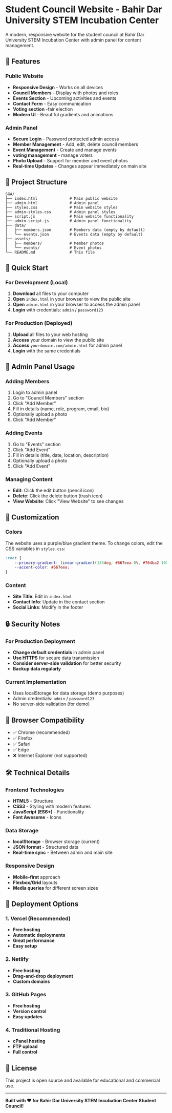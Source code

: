 # Student Council Website - Bahir Dar University STEM Incubation Center

A modern, responsive website for the student council at Bahir Dar University STEM Incubation Center with admin panel for content management.

## 🌟 Features

### Public Website
- **Responsive Design** - Works on all devices
- **Council Members** - Display with photos and roles
- **Events Section** - Upcoming activities and events
- **Contact Form** - Easy communication
- **Voting section** -fair election
- **Modern UI** - Beautiful gradients and animations

### Admin Panel
- **Secure Login** - Password protected admin access
- **Member Management** - Add, edit, delete council members
- **Event Management** - Create and manage events
- **voting management** - manage voters
- **Photo Upload** - Support for member and event photos
- **Real-time Updates** - Changes appear immediately on main site

## 📁 Project Structure

```
SGA/
├── index.html              # Main public website
├── admin.html              # Admin panel
├── styles.css              # Main website styles
├── admin-styles.css        # Admin panel styles
├── script.js               # Main website functionality
├── admin-script.js         # Admin panel functionality
├── data/
│   ├── members.json        # Members data (empty by default)
│   └── events.json         # Events data (empty by default)
├── assets/
│   ├── members/            # Member photos
│   └── events/             # Event photos
└── README.md               # This file
```

## 🚀 Quick Start

### For Development (Local)
1. **Download** all files to your computer
2. **Open** `index.html` in your browser to view the public site
3. **Open** `admin.html` in your browser to access the admin panel
4. **Login** with credentials: `admin` / `password123`

### For Production (Deployed)
1. **Upload** all files to your web hosting
2. **Access** your domain to view the public site
3. **Access** `yourdomain.com/admin.html` for admin panel
4. **Login** with the same credentials

## 🔧 Admin Panel Usage

### Adding Members
1. Login to admin panel
2. Go to "Council Members" section
3. Click "Add Member"
4. Fill in details (name, role, program, email, bio)
5. Optionally upload a photo
6. Click "Add Member"

### Adding Events
1. Go to "Events" section
2. Click "Add Event"
3. Fill in details (title, date, location, description)
4. Optionally upload a photo
5. Click "Add Event"

### Managing Content
- **Edit**: Click the edit button (pencil icon)
- **Delete**: Click the delete button (trash icon)
- **View Website**: Click "View Website" to see changes

## 🎨 Customization

### Colors
The website uses a purple/blue gradient theme. To change colors, edit the CSS variables in `styles.css`:

```css
:root {
    --primary-gradient: linear-gradient(135deg, #667eea 0%, #764ba2 100%);
    --accent-color: #667eea;
}
```

### Content
- **Site Title**: Edit in `index.html`
- **Contact Info**: Update in the contact section
- **Social Links**: Modify in the footer

## 🔒 Security Notes

### For Production Deployment
- **Change default credentials** in admin panel
- **Use HTTPS** for secure data transmission
- **Consider server-side validation** for better security
- **Backup data regularly**

### Current Implementation
- Uses localStorage for data storage (demo purposes)
- Admin credentials: `admin` / `password123`
- No server-side validation (for demo)

## 📱 Browser Compatibility

- ✅ Chrome (recommended)
- ✅ Firefox
- ✅ Safari
- ✅ Edge
- ❌ Internet Explorer (not supported)

## 🛠️ Technical Details

### Frontend Technologies
- **HTML5** - Structure
- **CSS3** - Styling with modern features
- **JavaScript (ES6+)** - Functionality
- **Font Awesome** - Icons

### Data Storage
- **localStorage** - Browser storage (current)
- **JSON format** - Structured data
- **Real-time sync** - Between admin and main site

### Responsive Design
- **Mobile-first** approach
- **Flexbox/Grid** layouts
- **Media queries** for different screen sizes

## 🚀 Deployment Options

### 1. Vercel (Recommended)
- **Free hosting**
- **Automatic deployments**
- **Great performance**
- **Easy setup**

### 2. Netlify
- **Free hosting**
- **Drag-and-drop deployment**
- **Custom domains**

### 3. GitHub Pages
- **Free hosting**
- **Version control**
- **Easy updates**

### 4. Traditional Hosting
- **cPanel hosting**
- **FTP upload**
- **Full control**

## 📄 License

This project is open source and available for educational and commercial use.

---

**Built with ❤️ for Bahir Dar University STEM Incubation Center Student Council!** 
